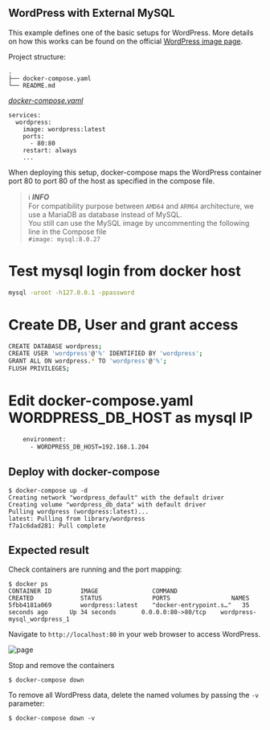 ## WordPress with External MySQL
This example defines one of the basic setups for WordPress. More details on how this works can be found on the official [WordPress image page](https://hub.docker.com/_/wordpress).


Project structure:
```
.
├── docker-compose.yaml
└── README.md
```

[_docker-compose.yaml_](docker-compose.yaml)
```
services:
  wordpress:
    image: wordpress:latest
    ports:
      - 80:80
    restart: always
    ...
```

When deploying this setup, docker-compose maps the WordPress container port 80 to
port 80 of the host as specified in the compose file.

> ℹ️ **_INFO_**  
> For compatibility purpose between `AMD64` and `ARM64` architecture, we use a MariaDB as database instead of MySQL.  
> You still can use the MySQL image by uncommenting the following line in the Compose file   
> `#image: mysql:8.0.27`

# Test mysql login from docker host
```bash
mysql -uroot -h127.0.0.1 -ppassword
```
# Create DB, User and grant access 
```bash
CREATE DATABASE wordpress;
CREATE USER 'wordpress'@'%' IDENTIFIED BY 'wordpress';
GRANT ALL ON wordpress.* TO 'wordpress'@'%';
FLUSH PRIVILEGES;
```
# Edit docker-compose.yaml WORDPRESS_DB_HOST as mysql IP
```bash
    environment:
      - WORDPRESS_DB_HOST=192.168.1.204
```

## Deploy with docker-compose

```
$ docker-compose up -d
Creating network "wordpress_default" with the default driver
Creating volume "wordpress_db_data" with default driver
Pulling wordpress (wordpress:latest)...
latest: Pulling from library/wordpress
f7a1c6dad281: Pull complete
```


## Expected result

Check containers are running and the port mapping:
```
$ docker ps
CONTAINER ID        IMAGE               COMMAND                  CREATED             STATUS              PORTS                 NAMES
5fbb4181a069        wordpress:latest    "docker-entrypoint.s…"   35 seconds ago      Up 34 seconds       0.0.0.0:80->80/tcp    wordpress-mysql_wordpress_1
```

Navigate to `http://localhost:80` in your web browser to access WordPress.

![page](output.jpg)

Stop and remove the containers

```
$ docker-compose down
```

To remove all WordPress data, delete the named volumes by passing the `-v` parameter:
```
$ docker-compose down -v
```

